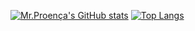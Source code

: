 [![Mr.Proença's GitHub stats](https://github-readme-stats.vercel.app/api?username=renanmaringolo)](https://github.com/renanmaringolo/github-readme-stats)
[![Top Langs](https://github-readme-stats.vercel.app/api/top-langs/?username=renanmaringolo&layout=compact)](https://github.com/renanmaringolo/github-readme-stats)

<!--
**renanmaringolo/renanmaringolo** is a ✨ _special_ ✨ repository because its `README.md` (this file) appears on your GitHub profile.

Here are some ideas to get you started:

- 🔭 I’m currently working on ...
- 🌱 I’m currently learning ...
- 👯 I’m looking to collaborate on ...
- 🤔 I’m looking for help with ...
- 💬 Ask me about ...
- 📫 How to reach me: ...
- 😄 Pronouns: ...
- ⚡ Fun fact: ...
-->

